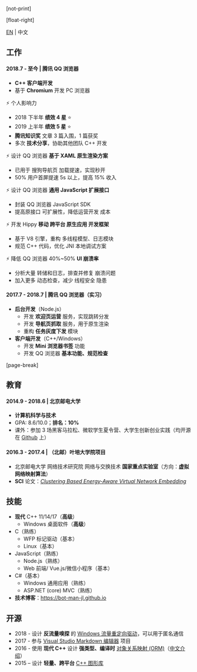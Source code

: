 ﻿[not-print]

[float-right]

[EN](CV-en.md) | 中文

## 工作

#### 2018.7 - 至今 | 腾讯 QQ 浏览器

- **C++ 客户端开发**
- 基于 **Chromium** 开发 PC 浏览器

⚡ 个人影响力

- 2018 下半年 **绩效 4 星** ⭐
- 2019 上半年 **绩效 5 星** ⭐
- **腾讯知识奖** 文章 3 篇入围，1 篇获奖
- 多次 **技术分享**，协助其他团队 C++ 开发

⚡ 设计 QQ 浏览器 **基于 XAML 原生渲染方案**

- 已用于 搜狗导航页 加载提速，实现秒开
- 50% 用户首屏提速 5s 以上，提高 15% 收入

⚡ 设计 QQ 浏览器 **通用 JavaScript 扩展接口**

- 封装 QQ 浏览器 JavaScript SDK
- 提高原接口 可扩展性，降低运营开发 成本

⚡ 开发 Hippy **移动 跨平台 原生应用 开发框架**

- 基于 V8 引擎，重构 多线程模型、日志模块
- 规范 C++ 代码，优化 JNI 本地调试方案

⚡ 降低 QQ 浏览器 40%~50% **UI 崩溃率**

- 分析大量 转储和日志，排查并修复 崩溃问题
- 加入更多 动态检查，减少 线程安全 隐患

#### 2017.7 - 2018.7 | 腾讯 QQ 浏览器（实习）

- **后台开发**（Node.js）
  - 开发 **欢迎页运营** 服务，实现跳转分发
  - 开发 **导航页抓取** 服务，用于原生渲染
  - 重构 **任务灰度下发** 模块
- **客户端开发**（C++/Windows）
  - 开发 **Mini 浏览器书签** 功能
  - 开发 QQ 浏览器 **基本功能、规范检查**

[page-break]

## 教育

#### 2014.9 - 2018.6 | 北京邮电大学

- **计算机科学与技术**
- GPA: 8.6/10.0；**排名：10%**
- 课外：参加 3 场黑客马拉松、微软学生夏令营、大学生创新创业实践（均开源在 [Github](https://github.com/BOT-Man-JL) 上）

#### 2016.3 - 2017.4 | （北邮）叶培大学院项目

- 北京邮电大学 网络技术研究院 网络与交换技术 **国家重点实验室**（方向：**虚拟网络映射算法**）
- **SCI** 论文：[_Clustering Based Energy-Aware Virtual Network Embedding_](http://journals.sagepub.com/doi/full/10.1177/1550147717726714)

## 技能

- **现代** C++ 11/14/17（**高级**）
  - Windows 桌面软件（**高级**）
- C（熟练）
  - WFP 标记驱动（基本）
  - Linux（基本）
- JavaScript（熟练）
  - Node.js（熟练）
  - Web 前端/ Vue.js/微信小程序（基本）
- C#（基本）
  - Windows 通用应用（熟练）
  - ASP.NET (core) MVC（熟练）
- **技术博客**：https://bot-man-jl.github.io

## 开源

- 2018 - 设计 **反流量嗅探** 的 [Windows 流量重定向驱动](https://github.com/BOT-Man-JL/WFP-Traffic-Redirection-Driver)，可以用于匿名通信
- 2017 - 参与 [Visual Studio Markdown 编辑器](https://github.com/madskristensen/MarkdownEditor) 项目
- 2016 - 使用 **现代 C++** 设计 **强类型、编译时** [对象关系映射 (ORM)](https://github.com/BOT-Man-JL/ORM-Lite)（[中文介绍](../2016/How-to-Design-a-Better-Cpp-ORM.md)）
- 2015 – 设计 **轻量、跨平台** [C++ 图形库](https://github.com/BOT-Man-JL/EggAche-GL)
